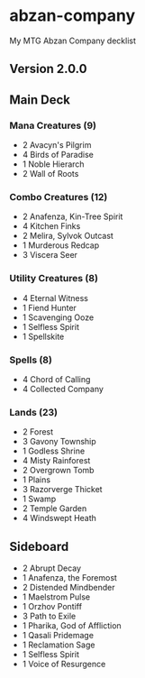# abzan-company
My MTG Abzan Company decklist

## Version 2.0.0
## Main Deck
### Mana Creatures (9)
- 2 Avacyn's Pilgrim
- 4 Birds of Paradise
- 1 Noble Hierarch
- 2 Wall of Roots

### Combo Creatures (12)
- 2 Anafenza, Kin-Tree Spirit
- 4 Kitchen Finks
- 2 Melira, Sylvok Outcast
- 1 Murderous Redcap
- 3 Viscera Seer

### Utility Creatures (8)
- 4 Eternal Witness
- 1 Fiend Hunter
- 1 Scavenging Ooze
- 1 Selfless Spirit
- 1 Spellskite

### Spells (8)
- 4 Chord of Calling
- 4 Collected Company

### Lands (23)
- 2 Forest
- 3 Gavony Township
- 1 Godless Shrine
- 4 Misty Rainforest
- 2 Overgrown Tomb
- 1 Plains
- 3 Razorverge Thicket
- 1 Swamp
- 2 Temple Garden
- 4 Windswept Heath

## Sideboard
- 2 Abrupt Decay
- 1 Anafenza, the Foremost
- 2 Distended Mindbender
- 1 Maelstrom Pulse
- 1 Orzhov Pontiff
- 3 Path to Exile
- 1 Pharika, God of Affliction
- 1 Qasali Pridemage
- 1 Reclamation Sage
- 1 Selfless Spirit
- 1 Voice of Resurgence
